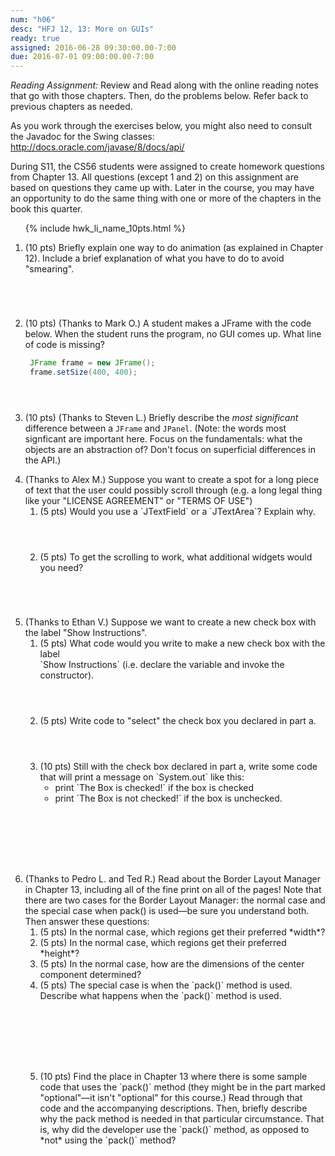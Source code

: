 ```yaml
---
num: "h06"
desc: "HFJ 12, 13: More on GUIs"
ready: true
assigned: 2016-06-28 09:30:00.00-7:00
due: 2016-07-01 09:00:00.00-7:00
---
```


*Reading Assignment:* Review <span data-hfj="12"></span> and Read <span data-hfj="13"></span> along with the online reading notes that go with those chapters. Then, do the problems below.   Refer back to previous chapters as needed.

As you work through the exercises below, you might also need to consult the Javadoc for the Swing classes: <http://docs.oracle.com/javase/8/docs/api/>

During S11, the CS56 students were assigned to create homework questions from Chapter 13.  All questions (except 1&nbsp;and&nbsp;2) on this  assignment are based on questions they came up with.  Later in the course, you may have an opportunity to do the same thing with one or more of the chapters in the book this quarter.

<ol>

{% include hwk_li_name_10pts.html %}

<li style="margin-bottom:5em;" markdown="1">

(10 pts) Briefly explain one way to do animation (as explained in Chapter 12).  Include a brief explanation of what you have to do to avoid "smearing".

</li>

<li style="margin-bottom:4em;" markdown="1">

(10 pts) (Thanks to Mark O.) A student makes a JFrame with the code below. When the student runs the program, no GUI comes up.  What line of code is missing?

```java
 JFrame frame = new JFrame();
 frame.setSize(400, 400);
```

</li>

<li style="margin-bottom:1em;" markdown="1">

(10 pts) (Thanks to Steven L.)   Briefly describe the *most significant* difference between a `JFrame` and `JPanel`.  (Note: the words most signficant are important here.   Focus on the fundamentals: what the objects are an abstraction of?  Don't focus on superficial differences in the API.)

<div class="pagebreak"></div>

</li>

<li style="margin-bottom:0em;" markdown="1">
(Thanks to Alex M.) Suppose you want to create a spot for a long piece of text that the user could possibly scroll through (e.g. a long legal thing like your "LICENSE AGREEMENT" or "TERMS OF USE")

<ol>

<li style="margin-bottom:4em;" markdown="1">
(5 pts) Would you use a  `JTextField` or a `JTextArea`? Explain why.
</li>

<li style="margin-bottom:5em;" markdown="1">
(5 pts) To get the scrolling to work, what additional widgets would you need?


</li>
</ol>


</li>

<li> (Thanks to Ethan V.) Suppose we want to create a new check box with the label "Show Instructions".
<ol>

<li style="margin-bottom:4em;" markdown="1">
(5 pts) What code would you write to make a new check box with the label <br> `Show Instructions` (i.e. declare the variable and invoke the constructor).
</li>


<li style="margin-bottom:4em;" markdown="1">
(5 pts)  Write code to "select" the check box you declared in part a.

</li>

<li style="margin-bottom:8em;" markdown="1">
(10 pts)  Still with the check box declared in part a, write some code that will print a message on `System.out` like this:

<ul markdown="1">
  <li style="list-style-type:circle;"> print `The Box is checked!` if the box is checked </li>
  <li style="list-style-type:circle;"> print `The Box is not checked!` if the box is unchecked.</li>
</ul>

</li>

</ol>

</li>

<li markdown="1"> (Thanks to Pedro L. and Ted R.)  Read about the Border Layout Manager in Chapter 13, including all of the fine print on all of the pages!  Note that there are two cases for the Border Layout Manager: the normal case and the special case when pack() is used&mdash;be sure you understand both.   Then answer these questions:

<ol>

<li markdown="1">
(5 pts) In the normal case, which regions get their preferred *width*? 
</li>

<li markdown="1">
(5 pts) In the normal case, which regions get their preferred *height*? 
</li>

<li markdown="1"> 
(5 pts) In the normal case, how are the dimensions of the center component determined?
</li>

<li style="margin-bottom:8em;" markdown="1"> 
(5 pts) The special case is when the `pack()` method is used.     Describe what happens when the `pack()` method is used.
</li>

<li style="margin-bottom:8em;" markdown="1"> 
(10 pts) Find the place in Chapter 13 where there is  some sample code that uses the `pack()` method (they might be in the part marked "optional"&mdash;it isn't "optional" for this course.)  Read through that code and the accompanying descriptions.   Then, briefly describe why the pack method is needed in that particular circumstance.  That is, why did the developer use the `pack()` method, as 
opposed to *not* using the `pack()` method?
</li>

</ol>

</li>

</ol>


